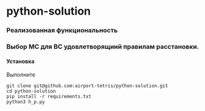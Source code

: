 # python-solution

<h3> Реализованная функциональность <h3>
Выбор МС для ВС удовлетворящиий правилам расстановки.

<h4>Установка</h4>

Выполните 
~~~
git clone git@github.com:airport-tetris/python-solution.git
cd python-solution
pip install -r requirements.txt
python3 h_p.py
~~~

